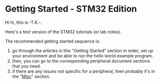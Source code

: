 # Getting Started - STM32 Edition

Hi hi, this is -T.K.-.

Here's a text version of the STM32 tutorials (or lab notes).

The recommended getting started sequence is:

1. go through the articles in this "Getting Started" section in order, set up your environment and be able to run the hello world example program.&#x20;
2. then, you can go to the corresponding peripheral document sections that you need.
3. if there are any issues not specific for a peripheral, then probably it's in the "[Misc](../misc/)" section.

